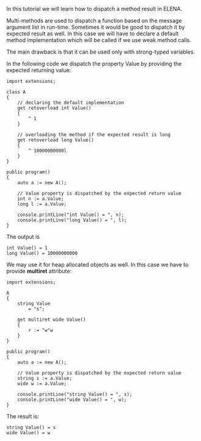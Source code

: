 In this tutorial we will learn how to dispatch a method result in ELENA. 

Multi-methods are used to dispatch a function based on the message argument list in run-time. Sometimes
it would be good to dispatch it by expected result as well. In this case we will have to declare a default
method implementation which will be called if we use weak method calls.

The main drawback is that it can be used only with strong-typed variables.

In the following code we dispatch the property Value by providing the expected returning value:

    import extensions;
    
    class A
    {
        // declaring the default implementation
        get retoverload int Value()
        {
            ^ 1
        }
        
        // overloading the method if the expected result is long
        get retoverload long Value()
        {
            ^ 10000000000l
        }
    }
    
    public program()
    {
        auto a := new A();
        
        // Value property is dispatched by the expected return value
        int n := a.Value; 
        long l := a.Value;
        
        console.printLine("int Value() = ", n);
        console.printLine("long Value() = ", l);
    }

The output is

    int Value() = 1
    long Value() = 10000000000

We may use it for heap allocated objects as well. In this case we have to provide **multiret** attribute: 

    import extensions;
    
    A
    {
        string Value
            = "s";
    
        get multiret wide Value()
        {
            r := "w"w
        }
    }
    
    public program()
    {
        auto a := new A();
        
        // Value property is dispatched by the expected return value
        string s := a.Value; 
        wide w := a.Value;

        console.printLine("string Value() = ", s);
        console.printLine("wide Value() = ", w);         
    }

The result is:

    string Value() = s
    wide Value() = w